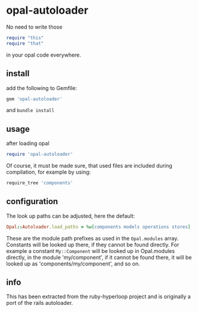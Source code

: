 # opal-autoloader
No need to write those
```ruby
require "this"
require "that"
```
in your opal code everywhere.

## install

add the following to Gemfile:
```ruby
gem 'opal-autoloader'
```
and `bundle install`

## usage

after loading opal
```ruby
require 'opal-autoloader'
```
Of course, it must be made sure, that used files are included during compilation, for example by using:
```ruby
require_tree 'components'
```

## configuration
The look up paths can be adjusted, here the default:
```ruby
Opal::Autoloader.load_paths = %w[components models operations stores]
```
These are the module path prefixes as used in the `Opal.modules` array.
Constants will be looked up there, if they cannot be found directly.
For example a constant `My::Component` will be looked up in Opal.modules directly, in the module 'my/component',
if it cannot be found there, it will be looked up as 'components/my/component', and so on.

## info
This has been extracted from the ruby-hyperloop project and is originally a port of the rails autoloader.
